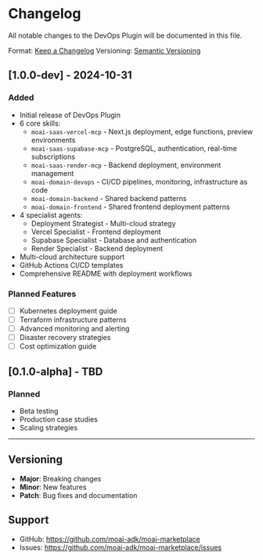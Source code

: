 # Changelog

All notable changes to the DevOps Plugin will be documented in this file.

Format: [Keep a Changelog](https://keepachangelog.com/en/1.0.0/)
Versioning: [Semantic Versioning](https://semver.org/spec/v2.0.0.html)

## [1.0.0-dev] - 2024-10-31

### Added
- Initial release of DevOps Plugin
- 6 core skills:
  - `moai-saas-vercel-mcp` - Next.js deployment, edge functions, preview environments
  - `moai-saas-supabase-mcp` - PostgreSQL, authentication, real-time subscriptions
  - `moai-saas-render-mcp` - Backend deployment, environment management
  - `moai-domain-devops` - CI/CD pipelines, monitoring, infrastructure as code
  - `moai-domain-backend` - Shared backend patterns
  - `moai-domain-frontend` - Shared frontend deployment patterns
- 4 specialist agents:
  - Deployment Strategist - Multi-cloud strategy
  - Vercel Specialist - Frontend deployment
  - Supabase Specialist - Database and authentication
  - Render Specialist - Backend deployment
- Multi-cloud architecture support
- GitHub Actions CI/CD templates
- Comprehensive README with deployment workflows

### Planned Features
- [ ] Kubernetes deployment guide
- [ ] Terraform infrastructure patterns
- [ ] Advanced monitoring and alerting
- [ ] Disaster recovery strategies
- [ ] Cost optimization guide

## [0.1.0-alpha] - TBD

### Planned
- Beta testing
- Production case studies
- Scaling strategies

---

## Versioning
- **Major**: Breaking changes
- **Minor**: New features
- **Patch**: Bug fixes and documentation

## Support
- GitHub: https://github.com/moai-adk/moai-marketplace
- Issues: https://github.com/moai-adk/moai-marketplace/issues
